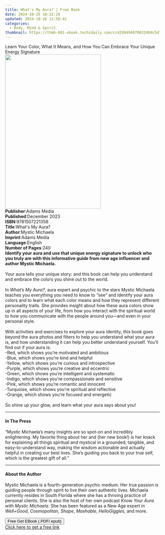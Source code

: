 ```yaml
---
title: What's My Aura? | Free Book
date: 2024-10-25 18:22:20
updated: 2024-10-26 11:58:42
categories:
  - Body, Mind & Spirit
thumbnail: https://thmb-001-ebook.techidaily.com/cc42994940706324b9c5d7a45482069dc685d6ade01020af05f876e59de8d114.jpg
---
```

<main id="book-container">
  <div class="flex flex-col">
    <div class="book-brief flex-1 py-6 px-4 sm:p-6 md:py-10 md:px-8">
      <!-- brief-->
      <div class="book-brief-main">
        Learn Your Color, What It Means, and How You Can Embrace Your Unique
        Energy Signature
      </div>
    </div>
    <div
      class="book-meta-info flex-1 grid gap-4 col-start-1 col-end-3 row-start-1 sm:mb-6 sm:grid-cols-4 lg:gap-6 lg:col-start-2 lg:row-end-6 lg:row-span-6 lg:mb-0"
    >
      <div
        class="book-meta-info-left place-content-center mt-4 p-4 text-sm leading-6 col-start-2 col-span-2 dark:text-slate-400"
      >
        <img
          class="w-full h-500 object-cover rounded-lg sm:h-255 sm:col-span-2 lg:col-span-full"
          src="https://img-001-ebook.techidaily.com/db8036e95b47dad1809e23400398a37123ed0d9cd605133ab480bd0b4b67854b.jpg"
          alt=""
          width="312"
          height="500"
        />
      </div>
      <div
        class="book-meta-info-right mt-2 col-start-1 row-start-2 col-span-3 self-center"
      >
        <!-- meta data  -->
        <div class="flex flex-col px-4 md:px-8">
          <div class="flex-1">
            <strong>Publisher</strong>:<span class="px-2">Adams Media</span>
          </div>
          <div class="flex-1">
            <strong>Published</strong>:<span class="px-2">December 2023</span>
          </div>
          <div class="flex-1">
            <strong>ISBN</strong>:<span class="px-2">9781507221358</span>
          </div>
          <div class="flex-1">
            <strong>Title</strong>:<span class="px-2">What&#39;s My Aura?</span>
          </div>
          <div class="flex-1">
            <strong>Author</strong>:<span class="px-2">Mystic Michaela</span>
          </div>
          <div class="flex-1">
            <strong>Imprint</strong>:<span class="px-2">Adams Media</span>
          </div>
          <div class="flex-1">
            <strong>Language</strong>:<span class="px-2">English</span>
          </div>
          <div class="flex-1">
            <strong>Number of Pages</strong>:<span class="px-2">240</span>
          </div>
        </div>
      </div>
    </div>
    <div class="book-description flex-1 py-6 px-4 sm:p-6 md:py-10 md:px-8">
      <div class="book-description-main">
        <div accordion-content="" id="description">
          <b
            >Identify your aura and use that unique energy signature to unlock
            who you truly are with this informative guide from new age
            influencer and author Mystic Michaela.</b
          ><br /><br />Your aura tells your unique story: and this book can help
          you understand and embrace the colors you shine out to the world.<br />
          <br />In <i>What’s My Aura?</i>, aura expert and psychic to the stars
          Mystic Michaela teaches you everything you need to know to “see” and
          identify your aura colors and to learn what each color means and how
          they represent different personality traits. She provides insight
          about how these aura colors show up in all aspects of your life, from
          how you interact with the spiritual world to how you communicate with
          the people around you—and even in your personal style.<br />
          <br />With activities and exercises to explore your aura identity,
          this book goes beyond the aura photos and filters to help you
          understand what your aura is, and how understanding it can help you
          better understand yourself. You’ll find out if your aura is:<br />
          -Red, which shows you’re motivated and ambitious<br />
          -Blue, which shows you’re kind and helpful<br />
          -Yellow, which shows you’re curious and introspective<br />
          -Purple, which shows you’re creative and eccentric<br />
          -Green, which shows you’re intelligent and systematic<br />
          -Indigo, which shows you’re compassionate and sensitive<br />
          -Pink, which shows you’re romantic and innocent<br />
          -Turquoise, which shows you’re spiritual and reflective<br />
          -Orange, which shows you’re focused and energetic<br />
          <br />So shine up your glow, and learn what your aura says about you!
        </div>
        <div class="accordion-fader"></div>
      </div>
    </div>
    <div class="book-excerpts flex-1 py-6 px-4 sm:p-6 md:py-10 md:px-8">
      <!-- excerpts-->
      <div class="book-excerpts-main">
        <hr />
        <h4 class="placeholder placeholder-heading">
          <span>In The Press</span>
        </h4>
        <p>
          “Mystic Michaela’s many insights are so spot-on and incredibly
          enlightening. My favorite thing about her and (her new book!) is her
          knack for explaining all things spiritual and mystical in a grounded,
          tangible, and easy-to-understand way, making the wisdom actionable and
          actually helpful in creating our best lives. She’s guiding you back to
          your true self, which is the greatest gift of all.”
        </p>
      </div>
    </div>
    <div class="book-about-author flex-1 py-6 px-4 sm:p-6 md:py-10 md:px-8">
      <!-- about author-->
      <div class="book-main-author-main">
        <hr />
        <h4 class="placeholder placeholder-heading">
          <span>About the Author</span>
        </h4>
        <p>
          Mystic Michaela is a fourth-generation psychic medium. Her true
          passion is guiding people through spirit to live their own authentic
          lives. Michaela currently resides in South Florida where she has a
          thriving practice of personal clients. She is also the host of her own
          podcast <i>Know Your Aura with Mystic Michaela</i>. She has been
          featured as a New Age expert in <i>Well+Good</i>, <i>Cosmopolitan</i>,
          <i>Shape</i>, <i>Mashable</i>, <i>HelloGiggles</i>, and more.
        </p>
      </div>
    </div>
    <div class="book-free-get flex-1 py-6 px-4 sm:p-6 md:py-10 md:px-8">
      <button
        id="btn-free-get"
        class="bg-blue-500 hover:bg-blue-700 text-white font-bold py-2 px-4 rounded"
      >
        Free Get EBook (.PDF/.epub)
      </button>
      <div id="countdown-display" class="px-2 text-lg mt-2"></div>
      <a
        id="free-link"
        class="hidden bg-blue-500 hover:bg-blue-700 text-white font-bold py-2 px-4 rounded"
        href="https://www.ebooks.com/en-us/book/210758858/what-s-my-aura/mystic-michaela/"
        target="_blank"
        >Click here to get a free link</a
      >
    </div>
    <script>
      let countdownTime = 0;
      let countdownInterval = null;
      document
        .getElementById('btn-free-get')
        .addEventListener('click', startCountdown);
      function startCountdown() {
        countdownTime = new Date().getTime() + 60000 * 3;
        countdownInterval = setInterval(updateCountdown, 1000);
        document.getElementById('btn-free-get').disabled = true;
        document
          .getElementById('btn-free-get')
          .classList.add('bg-gray-500', 'cursor-not-allowed');
      }
      function updateCountdown() {
        let currentTime = new Date().getTime();
        let timeLeft = countdownTime - currentTime;
        let secondsLeft = Math.floor(timeLeft / 1000);
        document.getElementById('countdown-display').innerHTML =
          `Remaining time: ${secondsLeft} seconds.`;
        if (secondsLeft <= 0) {
          clearInterval(countdownInterval);
          document.getElementById('btn-free-get').classList.add('hidden');
          document.getElementById('free-link').classList.remove('hidden');
          document.getElementById('countdown-display').innerHTML = '';
        }
      }
    </script>
  </div>
</main>
